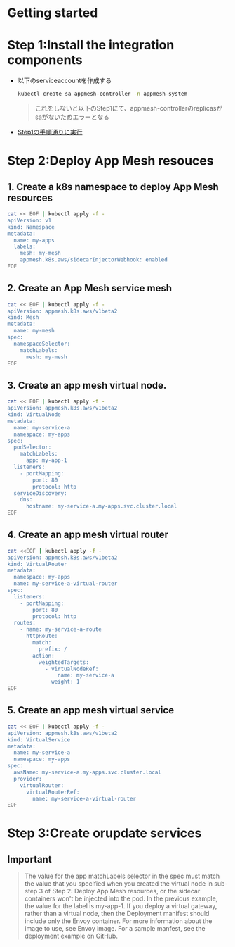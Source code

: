 # Getting started
# Step 1:Install the integration components
  - 以下のserviceaccountを作成する
    ```bash
    kubectl create sa appmesh-controller -n appmesh-system
    ```
    > これをしないと以下のStep1にて、appmesh-controllerのreplicasがsaがないためエラーとなる
  - [Step1の手順通りに実行](https://docs.aws.amazon.com/app-mesh/latest/userguide/getting-started-kubernetes.html)


# Step 2:Deploy App Mesh resouces
## 1. Create a k8s namespace to deploy App Mesh resources
```bash
cat << EOF | kubectl apply -f -
apiVersion: v1
kind: Namespace
metadata:
  name: my-apps
  labels:
    mesh: my-mesh
    appmesh.k8s.aws/sidecarInjectorWebhook: enabled
EOF
```

## 2. Create an App Mesh service mesh
```bash
cat << EOF | kubectl apply -f -
apiVersion: appmesh.k8s.aws/v1beta2
kind: Mesh
metadata:
  name: my-mesh
spec:
  namespaceSelector:
    matchLabels:
      mesh: my-mesh
EOF
```

## 3. Create an app mesh virtual node.
```bash
cat << EOF | kubectl apply -f -
apiVersion: appmesh.k8s.aws/v1beta2
kind: VirtualNode
metadata:
  name: my-service-a
  namespace: my-apps
spec:
  podSelector:
    matchLabels:
      app: my-app-1
  listeners:
    - portMapping:
        port: 80
        protocol: http
  serviceDiscovery:
    dns:
      hostname: my-service-a.my-apps.svc.cluster.local
EOF
```

## 4. Create an app mesh virtual router
```bash
cat <<EOF | kubectl apply -f -
apiVersion: appmesh.k8s.aws/v1beta2
kind: VirtualRouter
metadata:
  namespace: my-apps
  name: my-service-a-virtual-router
spec:
  listeners:
    - portMapping:
        port: 80
        protocol: http
  routes:
    - name: my-service-a-route
      httpRoute:
        match:
          prefix: /
        action:
          weightedTargets:
            - virtualNodeRef:
                name: my-service-a
              weight: 1
EOF
```

## 5. Create an app mesh virtual service
```bash
cat << EOF | kubectl apply -f -
apiVersion: appmesh.k8s.aws/v1beta2
kind: VirtualService
metadata:
  name: my-service-a
  namespace: my-apps
spec:
  awsName: my-service-a.my-apps.svc.cluster.local
  provider:
    virtualRouter:
      virtualRouterRef:
        name: my-service-a-virtual-router
EOF
```

# Step 3:Create orupdate services

## Important
> The value for the app matchLabels selector in the spec must match the value that you specified when you created the virtual node in sub-step 3 of Step 2: Deploy App Mesh resources, or the sidecar containers won't be injected into the pod. In the previous example, the value for the label is my-app-1. If you deploy a virtual gateway, rather than a virtual node, then the Deployment manifest should include only the Envoy container. For more information about the image to use, see Envoy image. For a sample manfest, see the deployment example
on GitHub.
